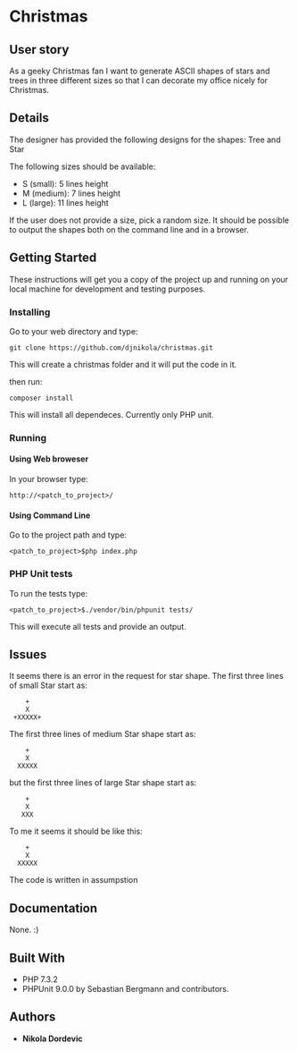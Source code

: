 # Christmas

## User story
As a geeky Christmas fan I want to generate ASCII shapes of stars and trees in three different
sizes so that I can decorate my office nicely for Christmas.

## Details
The designer has provided the following designs for the shapes: Tree and Star

The following sizes should be available:
- S (small): 5 lines height
- M (medium): 7 lines height
- L (large): 11 lines height

If the user does not provide a size, pick a random size.
It should be possible to output the shapes both on the command line and in a browser.

## Getting Started

These instructions will get you a copy of the project up and running on your local machine for development and testing purposes. 

### Installing

Go to your web directory and type:
```
git clone https://github.com/djnikola/christmas.git 
```
This will create a christmas folder and it will put the code in it.

then run:
```
composer install
```
This will install all dependeces. Currently only PHP unit.

### Running

#### Using Web broweser

In your browser type:
```
http://<patch_to_project>/
```

#### Using Command Line

Go to the project path and type:
```
<patch_to_project>$php index.php
```

### PHP Unit tests

To run the tests type:
```
<patch_to_project>$./vendor/bin/phpunit tests/
```
This will execute all tests and provide an output.

## Issues 

It seems there is an error in the request for star shape.
The first three lines of small Star start as:
```
    +
    X
 +XXXXX+
```
The first three lines of medium Star shape start as:
```
    +
    X
  XXXXX
```

but the first three lines of large Star shape start as:

```
    +
    X
   XXX
```

To me it seems it should be like this:

```
    +
    X
  XXXXX
```
The code is written in assumpstion 

## Documentation 

None. :)


## Built With

* PHP 7.3.2
* PHPUnit 9.0.0 by Sebastian Bergmann and contributors.

## Authors

* **Nikola Dordevic**
